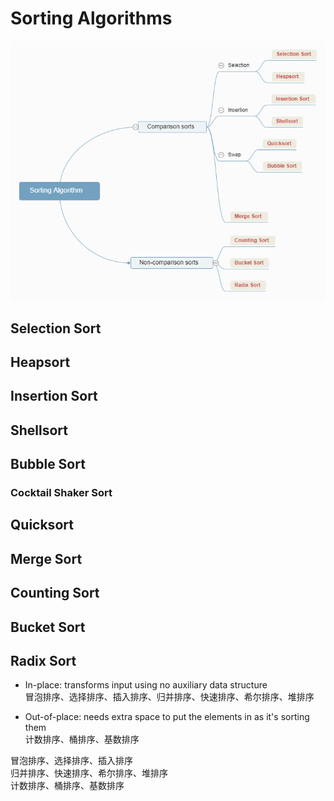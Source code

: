 # Sorting Algorithms
![](img/Sorting+Algorithm.png)

## Selection Sort

## Heapsort

## Insertion Sort

## Shellsort

## Bubble Sort

### Cocktail Shaker Sort

## Quicksort



## Merge Sort


## Counting Sort

## Bucket Sort

## Radix Sort


- In-place: transforms input using no auxiliary data structure  
冒泡排序、选择排序、插入排序、归并排序、快速排序、希尔排序、堆排序  

- Out-of-place: needs extra space to put the elements in as it's sorting them  
计数排序、桶排序、基数排序  

冒泡排序、选择排序、插入排序  
归并排序、快速排序、希尔排序、堆排序  
计数排序、桶排序、基数排序  
